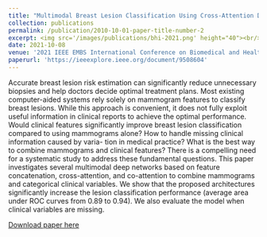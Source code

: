 ```yaml
---
title: "Multimodal Breast Lesion Classification Using Cross‑Attention Deep Networks"
collection: publications
permalink: /publication/2010-10-01-paper-title-number-2
excerpt: <img src='/images/publications/bhi-2021.png' height="40"><br/> 'Accurate breast lesion risk estimation can significantly reduce unnecessary biopsies and help doctors decide optimal treatment plans. Most existing computer-aided systems rely solely on mammogram features to classify breast lesions. While this approach is convenient, it does not fully exploit useful information in clinical reports to achieve the optimal performance. Would clinical features significantly improve breast lesion classification compared to using mammograms alone? How to handle missing clinical information caused by varia- tion in medical practice? What is the best way to combine mammograms and clinical features? There is a compelling need for a systematic study to address these fundamental questions. This paper investigates several multimodal deep networks based on feature concatenation, cross-attention, and co-attention to combine mammograms and categorical clinical variables. We show that the proposed architectures significantly increase the lesion classification performance (average area under ROC curves from 0.89 to 0.94). We also evaluate the model when clinical variables are missing.'
date: 2021-10-08
venue: '2021 IEEE EMBS International Conference on Biomedical and Health Informatics (BHI)'
paperurl: 'https://ieeexplore.ieee.org/document/9508604'
---
```

Accurate breast lesion risk estimation can significantly reduce unnecessary biopsies and help doctors decide optimal treatment plans. Most existing computer-aided systems rely solely on mammogram features to classify breast lesions. While this approach is convenient, it does not fully exploit useful information in clinical reports to achieve the optimal performance. Would clinical features significantly improve breast lesion classification compared to using mammograms alone? How to handle missing clinical information caused by varia- tion in medical practice? What is the best way to combine mammograms and clinical features? There is a compelling need for a systematic study to address these fundamental questions. This paper investigates several multimodal deep networks based on feature concatenation, cross-attention, and co-attention to combine mammograms and categorical clinical variables. We show that the proposed architectures significantly increase the lesion classification performance (average area under ROC curves from 0.89 to 0.94). We also evaluate the model when clinical variables are missing.

[Download paper here](https://arxiv.org/pdf/2108.09591.pdf)
